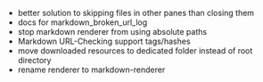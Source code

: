 - better solution to skipping files in other panes than closing them
- docs for markdown_broken_url_log
- stop markdown renderer from using absolute paths
- Markdown URL-Checking support tags/hashes
- move downloaded resources to dedicated folder instead of root directory
- rename renderer to markdown-renderer